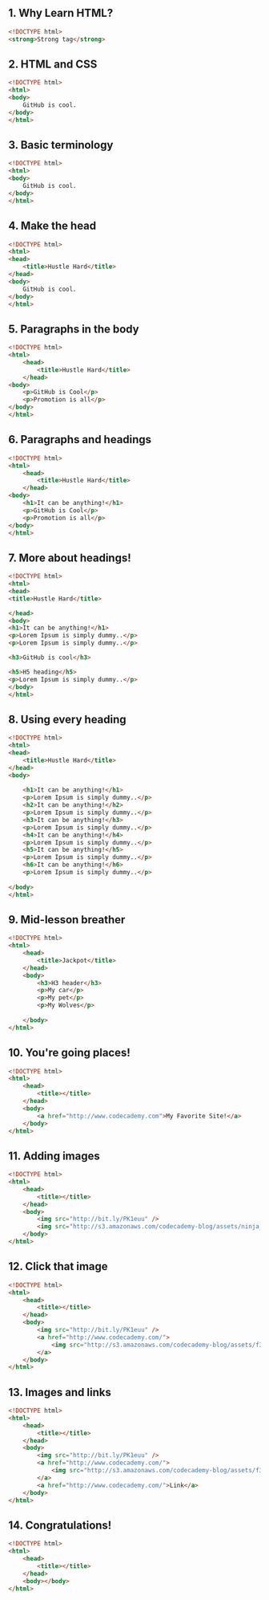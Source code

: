 ## 1. Why Learn HTML?
```html
<!DOCTYPE html>
<strong>Strong tag</strong>
```

## 2. HTML and CSS
```html
<!DOCTYPE html>
<html>
<body>
    GitHub is cool.
</body>
</html>
```

## 3. Basic terminology
```html
<!DOCTYPE html>
<html>
<body>
    GitHub is cool.
</body>
</html>
```

## 4. Make the head
```html
<!DOCTYPE html>
<html>
<head>
    <title>Hustle Hard</title>
</head>
<body>
    GitHub is cool.
</body>
</html>
```

## 5. Paragraphs in the body
```html
<!DOCTYPE html>
<html>
	<head>
		<title>Hustle Hard</title>
	</head>
<body>
    <p>GitHub is Cool</p>
    <p>Promotion is all</p>
</body>
</html>
```

## 6. Paragraphs and headings
```html
<!DOCTYPE html>
<html>
	<head>
		<title>Hustle Hard</title>
	</head>
<body>
    <h1>It can be anything!</h1>	
    <p>GitHub is Cool</p>
    <p>Promotion is all</p>
</body>
</html>
```

## 7. More about headings!
```html
<!DOCTYPE html>
<html>
<head>
<title>Hustle Hard</title>

</head>
<body>
<h1>It can be anything!</h1>
<p>Lorem Ipsum is simply dummy..</p>
<p>Lorem Ipsum is simply dummy..</p>

<h3>GitHub is cool</h3>

<h5>H5 heading</h5>
<p>Lorem Ipsum is simply dummy..</p>
</body>
</html>
```

## 8. Using every heading
```html
<!DOCTYPE html>
<html>
<head>
	<title>Hustle Hard</title>
</head>
<body>
	
	<h1>It can be anything!</h1>
	<p>Lorem Ipsum is simply dummy..</p>
	<h2>It can be anything!</h2>
	<p>Lorem Ipsum is simply dummy..</p>
	<h3>It can be anything!</h3>
	<p>Lorem Ipsum is simply dummy..</p>
	<h4>It can be anything!</h4>
	<p>Lorem Ipsum is simply dummy..</p>
	<h5>It can be anything!</h5>
	<p>Lorem Ipsum is simply dummy..</p>
	<h6>It can be anything!</h6>
	<p>Lorem Ipsum is simply dummy..</p>
	
</body>
</html>
```

## 9. Mid-lesson breather
```html
<!DOCTYPE html>
<html>
	<head>
		<title>Jackpot</title>
	</head>
	<body>
		<h3>H3 header</h3>
		<p>My car</p>
		<p>My pet</p>
		<p>My Wolves</p>
        
	</body>
</html>
```


## 10. You're going places!
```html
<!DOCTYPE html>
<html>
	<head>
		<title></title>
	</head>
	<body>
        <a href="http://www.codecademy.com">My Favorite Site!</a>
	</body>
</html>
```

## 11. Adding images
```html
<!DOCTYPE html>
<html>
	<head>
		<title></title>
	</head>
	<body>
		<img src="http://bit.ly/PK1euu" />
        <img src="http://s3.amazonaws.com/codecademy-blog/assets/ninja_zpsa5dbe37a.jpg" />
	</body>
</html>
```

## 12. Click that image
```html
<!DOCTYPE html>
<html>
	<head>
		<title></title>
	</head>
	<body>
		<img src="http://bit.ly/PK1euu" />
        <a href="http://www.codecademy.com/">
            <img src="http://s3.amazonaws.com/codecademy-blog/assets/f3a16fb6.jpg"/>
        </a>
	</body>
</html>
```

## 13. Images and links
```html
<!DOCTYPE html>
<html>
	<head>
		<title></title>
	</head>
	<body>
		<img src="http://bit.ly/PK1euu" />
        <a href="http://www.codecademy.com/">
            <img src="http://s3.amazonaws.com/codecademy-blog/assets/f3a16fb6.jpg"/>
        </a>
        <a href="http://www.codecademy.com/">Link</a>
	</body>
</html>
```

## 14. Congratulations!
```html
<!DOCTYPE html>
<html>
	<head>
		<title></title>
	</head>
	<body></body>
</html>
```
